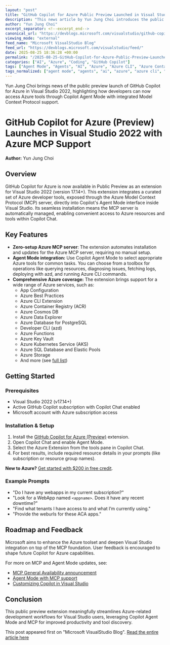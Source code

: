 ```yaml
---
layout: "post"
title: "GitHub Copilot for Azure Public Preview Launched in Visual Studio 2022 with MCP"
description: "This news article by Yun Jung Choi introduces the public preview of GitHub Copilot for Azure as a Visual Studio 2022 extension, integrating Azure developer tools and Model Context Protocol (MCP) directly within Copilot Agent Mode. The extension provides seamless installation and broad Azure service coverage, enhancing productivity for Azure developers inside Visual Studio."
author: "Yun Jung Choi"
excerpt_separator: <!--excerpt_end-->
canonical_url: "https://devblogs.microsoft.com/visualstudio/github-copilot-for-azure-preview-launches-in-visual-studio-2022-with-azure-mcp-support/"
viewing_mode: "external"
feed_name: "Microsoft VisualStudio Blog"
feed_url: "https://devblogs.microsoft.com/visualstudio/feed/"
date: 2025-08-25 18:36:28 +00:00
permalink: "/2025-08-25-GitHub-Copilot-for-Azure-Public-Preview-Launched-in-Visual-Studio-2022-with-MCP.html"
categories: ["AI", "Azure", "Coding", "GitHub Copilot"]
tags: ["Agent Mode", "Agents", "AI", "Azure", "Azure CLI", "Azure Container Registry", "Azure Cosmos DB", "Azure Dev CLI", "Azure Functions", "Azure Key Vault", "Azure MCP Server", "Azure SQL Database", "Cloud", "Cloud Development", "Coding", "Copilot", "Copilot Chat", "Developer Productivity", "GitHub Copilot", "LLM", "MCP", "Microsoft", "News", "Visual Studio Extensions", "VS"]
tags_normalized: ["agent mode", "agents", "ai", "azure", "azure cli", "azure container registry", "azure cosmos db", "azure dev cli", "azure functions", "azure key vault", "azure mcp server", "azure sql database", "cloud", "cloud development", "coding", "copilot", "copilot chat", "developer productivity", "github copilot", "llm", "mcp", "microsoft", "news", "visual studio extensions", "vs"]
---
```


Yun Jung Choi brings news of the public preview launch of GitHub Copilot for Azure in Visual Studio 2022, highlighting how developers can now access Azure tools through Copilot Agent Mode with integrated Model Context Protocol support.<!--excerpt_end-->

# GitHub Copilot for Azure (Preview) Launches in Visual Studio 2022 with Azure MCP Support

**Author:** Yun Jung Choi

## Overview

GitHub Copilot for Azure is now available in Public Preview as an extension for Visual Studio 2022 (version 17.14+). This extension integrates a curated set of Azure developer tools, exposed through the Azure Model Context Protocol (MCP) server, directly into Copilot's Agent Mode interface inside Visual Studio. Its seamless installation means the MCP server is automatically managed, enabling convenient access to Azure resources and tools within Copilot Chat.

## Key Features

- **Zero-setup Azure MCP server**: The extension automates installation and updates for the Azure MCP server, requiring no manual setup.
- **Agent Mode integration:** Use Copilot Agent Mode to select appropriate Azure tools for common tasks. You can choose from a toolbox for operations like querying resources, diagnosing issues, fetching logs, deploying with azd, and running Azure CLI commands.
- **Comprehensive Azure coverage:** The extension brings support for a wide range of Azure services, such as:
  - App Configuration
  - Azure Best Practices
  - Azure CLI Extension
  - Azure Container Registry (ACR)
  - Azure Cosmos DB
  - Azure Data Explorer
  - Azure Database for PostgreSQL
  - Developer CLI (azd)
  - Azure Functions
  - Azure Key Vault
  - Azure Kubernetes Service (AKS)
  - Azure SQL Database and Elastic Pools
  - Azure Storage
  - And more (see [full list](https://github.com/Azure/azure-mcp/blob/main/docs/azmcp-commands.md))

## Getting Started

### Prerequisites

- Visual Studio 2022 (v17.14+)
- Active GitHub Copilot subscription with Copilot Chat enabled
- Microsoft account with Azure subscription access

### Installation & Setup

1. Install the [GitHub Copilot for Azure (Preview)](https://marketplace.visualstudio.com/items?itemName=github-copilot-azure.GitHubCopilotForAzure2022) extension.
2. Open Copilot Chat and enable Agent Mode.
3. Select the Azure Extension from the tools pane in Copilot Chat.
4. For best results, include required resource details in your prompts (like subscription or resource group names).

**New to Azure?** [Get started with $200 in free credit](https://azure.microsoft.com/en-us/pricing/purchase-options/azure-account).

### Example Prompts

- "Do I have any webapps in my current subscription?"
- "Look for a WebApp named `<appname>`. Does it have any recent downtime?"
- "Find what tenants I have access to and what I’m currently using."
- "Provide the weburls for these ACA apps."

## Roadmap and Feedback

Microsoft aims to enhance the Azure toolset and deepen Visual Studio integration on top of the MCP foundation. User feedback is encouraged to shape future Copilot for Azure capabilities.

For more on MCP and Agent Mode updates, see:

- [MCP General Availability announcement](https://devblogs.microsoft.com/visualstudio/mcp-is-now-generally-available-in-visual-studio/)
- [Agent Mode with MCP support](https://devblogs.microsoft.com/visualstudio/agent-mode-is-now-generally-available-with-mcp-support/)
- [Customizing Copilot in Visual Studio](https://learn.microsoft.com/en-us/shows/github-copilot-for-visual-studio/customizing-github-copilot-in-visual-studio-with-custom-instructions-miniseries)

## Conclusion

This public preview extension meaningfully streamlines Azure-related development workflows for Visual Studio users, leveraging Copilot Agent Mode and MCP for improved productivity and tool discovery.

This post appeared first on "Microsoft VisualStudio Blog". [Read the entire article here](https://devblogs.microsoft.com/visualstudio/github-copilot-for-azure-preview-launches-in-visual-studio-2022-with-azure-mcp-support/)
